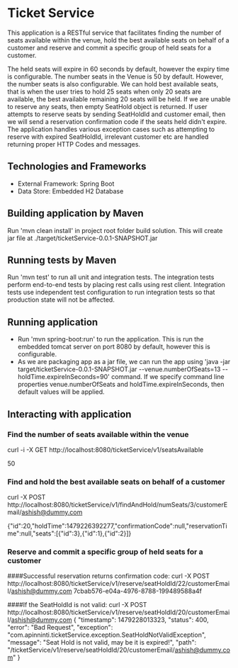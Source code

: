 # Ticket Service

This application is a RESTful service that facilitates finding the number of seats available within the venue, hold the best available 
seats on behalf of a customer and reserve and commit a specific group of held seats for a customer.

The held seats will expire in 60 seconds by default, however the expiry time is configurable. The number seats in the Venue is 50 by default.
However, the number seats is also configurable. We can hold best available seats,
that is when the user tries to hold 25 seats when only 20 seats are available, the best available remaining 20 seats will be held.
If we are unable to reserve any seats, then empty SeatHold object is returned. If user attempts to reserve seats by sending 
SeatHoldId and customer email, then we will send a reservation confirmation code if the seats held didn't expire. 
The application handles various exception cases such as attempting to reserve with expired SeatHoldId, irrelevant customer etc 
are handled returning proper HTTP Codes and messages.


## Technologies and Frameworks

- External Framework: Spring Boot
- Data Store: Embedded H2 Database

## Building application by Maven

Run 'mvn clean install' in project root folder build solution. This will create jar file at ./target/ticketService-0.0.1-SNAPSHOT.jar

## Running tests by Maven

Run 'mvn test' to run all unit and integration tests. The integration tests perform end-to-end tests by placing rest calls using rest client.
Integration tests  use independent test configuration to run integration tests so that production state will not be affected.

## Running application

- Run 'mvn spring-boot:run' to run the application. This is run the embedded tomcat server on port 8080 by default, however this is configurable.
- As we are packaging app as a jar file, we can run the app using 'java -jar target/ticketService-0.0.1-SNAPSHOT.jar --venue.numberOfSeats=13 --holdTime.expireInSeconds=90' command.
  If we specify command line properties venue.numberOfSeats and holdTime.expireInSeconds, then default values will be applied. 

## Interacting with application
### Find the number of seats available within the venue    
curl -i -X GET http://localhost:8080/ticketService/v1/seatsAvailable

50

### Find and hold the best available seats on behalf of a customer
curl -X POST http://localhost:8080/ticketService/v1/findAndHold/numSeats/3/customerEmail/ashish@dummy.com 

{"id":20,"holdTime":1479226392277,"confirmationCode":null,"reservationTime":null,"seats":[{"id":3},{"id":1},{"id":2}]}

### Reserve and commit a specific group of held seats for a customer
####Successful reservation returns confirmation code:
curl -X POST http://localhost:8080/ticketService/v1/reserve/seatHoldId/22/customerEmail/ashish@dummy.com
7cbab576-e04a-4976-8788-199489588a4f

####If the SeatHoldId is not valid:
curl -X POST http://localhost:8080/ticketService/v1/reserve/seatHoldId/20/customerEmail/ashish@dummy.com
  {
    "timestamp": 1479228013323,
    "status": 400,
    "error": "Bad Request",
    "exception": "com.apinninti.ticketService.exception.SeatHoldNotValidException",
    "message": "Seat Hold is not valid, may be it is expired!",
    "path": "/ticketService/v1/reserve/seatHoldId/20/customerEmail/ashish@dummy.com"
  }

